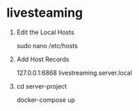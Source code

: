 # livesteaming

1. Edit the Local Hosts	
	
   sudo nano /etc/hosts	
	
2. Add Host Records	
	
   127.0.0.1:6868   livestreaming.server.local	
	
3. cd server-project	
	
   docker-compose up	
